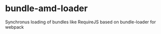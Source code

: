 # bundle-amd-loader
Synchronus loading of bundles like RequireJS based on bundle-loader for webpack
